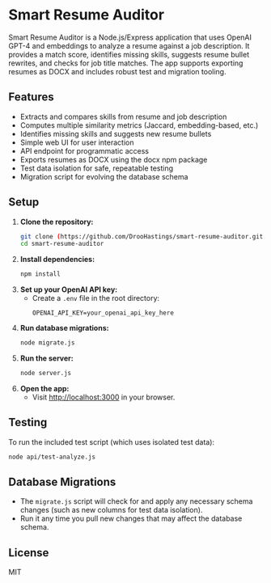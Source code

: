 # Smart Resume Auditor

Smart Resume Auditor is a Node.js/Express application that uses OpenAI GPT-4 and embeddings to analyze a resume against a job description. It provides a match score, identifies missing skills, suggests resume bullet rewrites, and checks for job title matches. The app supports exporting resumes as DOCX and includes robust test and migration tooling.

## Features

- Extracts and compares skills from resume and job description
- Computes multiple similarity metrics (Jaccard, embedding-based, etc.)
- Identifies missing skills and suggests new resume bullets
- Simple web UI for user interaction
- API endpoint for programmatic access
- Exports resumes as DOCX using the docx npm package
- Test data isolation for safe, repeatable testing
- Migration script for evolving the database schema

## Setup

1. **Clone the repository:**
   ```bash
   git clone (https://github.com/DrooHastings/smart-resume-auditor.git)
   cd smart-resume-auditor
   ```
2. **Install dependencies:**
   ```bash
   npm install
   ```
3. **Set up your OpenAI API key:**
   - Create a `.env` file in the root directory:
     ```
     OPENAI_API_KEY=your_openai_api_key_here
     ```
4. **Run database migrations:**
   ```bash
   node migrate.js
   ```
5. **Run the server:**
   ```bash
   node server.js
   ```
6. **Open the app:**
   - Visit [http://localhost:3000](http://localhost:3000) in your browser.


## Testing

To run the included test script (which uses isolated test data):

```bash
node api/test-analyze.js
```

## Database Migrations

- The `migrate.js` script will check for and apply any necessary schema changes (such as new columns for test data isolation).
- Run it any time you pull new changes that may affect the database schema.

## License

MIT

